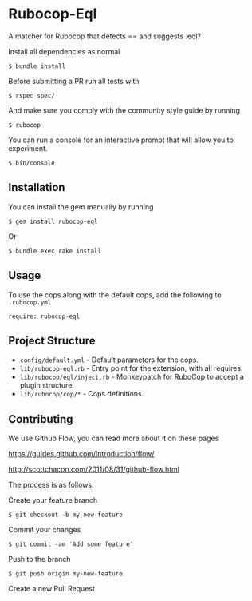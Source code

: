 # Rubocop-Eql
A matcher for Rubocop that detects == and suggests .eql?

Install all dependencies as normal
```
$ bundle install
```

Before submitting a PR run all tests with
```
$ rspec spec/
```

And make sure you comply with the community style guide by running
```
$ rubocop
```

You can run a console for an interactive prompt that will allow you
to experiment.
```
$ bin/console
```


## Installation
You can install the gem manually by running
```
$ gem install rubocop-eql
```
Or
```
$ bundle exec rake install
```


## Usage
To use the cops along with the default cops, add the following to `.rubocop.yml`

```
require: rubocop-eql
```


## Project Structure

* `config/default.yml` - Default parameters for the cops.
* `lib/rubocop-eql.rb` - Entry point for the extension, with all requires.
* `lib/rubocop/eql/inject.rb` - Monkeypatch for RuboCop to accept a plugin
structure.
* `lib/rubocop/cop/*` - Cops definitions.

## Contributing
We use Github Flow, you can read more about it on these pages

https://guides.github.com/introduction/flow/

http://scottchacon.com/2011/08/31/github-flow.html


The process is as follows:

Create your feature branch
```
$ git checkout -b my-new-feature
```

Commit your changes
```
$ git commit -am 'Add some feature'
```

Push to the branch
```
$ git push origin my-new-feature
```

Create a new Pull Request
